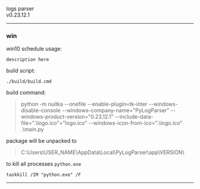 logs parser
<br>
v0.23.12.1

---
### win

win10 schedule usage:

    description here

build script:

    ./build/build.cmd

build command:

>    python -m nuitka --onefile --enable-plugin=tk-inter --windows-disable-console --windows-company-name="PyLogParser" --windows-product-version="0.23.12.1" --include-data-file=".\logo.ico"="logo.ico" --windows-icon-from-ico=".\logo.ico" .\main.py

package will be unpacked to
>C:\Users\USER_NAME\AppData\Local\PyLogParser\app\VERSION\

to kill all processes `python.exe`

    taskkill /IM "python.exe" /F

---
